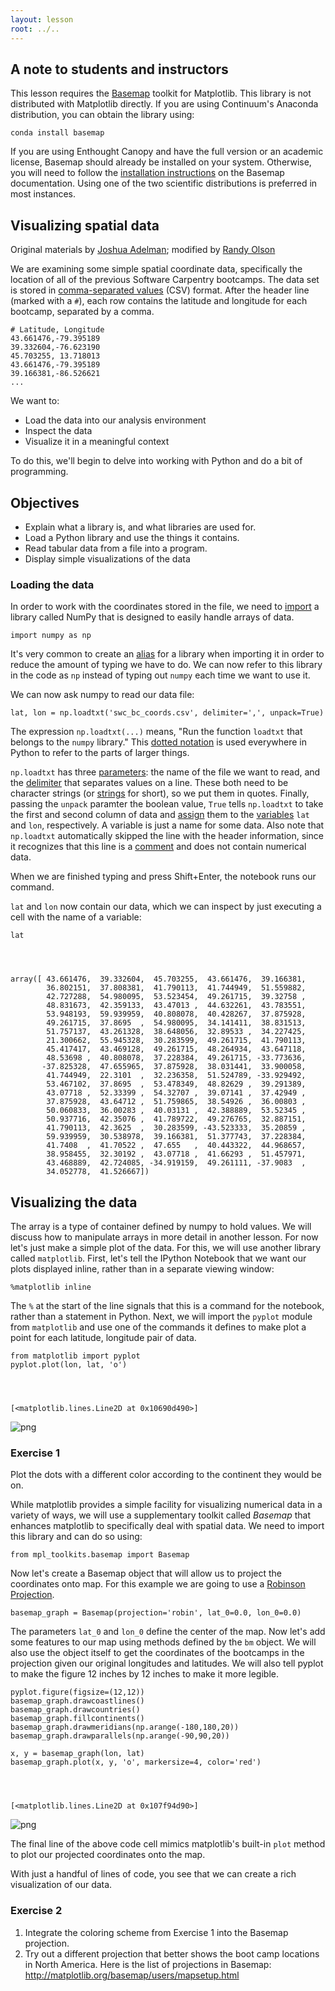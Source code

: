 ```yaml
---
layout: lesson
root: ../..
---
```


## A note to students and instructors

This lesson requires the [Basemap](http://matplotlib.org/basemap) toolkit for
Matplotlib. This library is not distributed with Matplotlib directly. If you are
using Continuum's Anaconda distribution, you can obtain the library using:

    conda install basemap

If you are using Enthought Canopy and have the full version or an academic
license, Basemap should already be installed on your system. Otherwise, you will
need to follow the [installation
instructions](http://matplotlib.org/basemap/users/installing.html) on the
Basemap documentation. Using one of the two scientific distributions is
preferred in most instances.

## Visualizing spatial data

Original materials by <a href="https://github.com/synapticarbors">Joshua
Adelman</a>; modified by <a href="http://www.randalolson.com/">Randy Olson</a>

We are examining some simple spatial coordinate data, specifically the location
of all of the previous Software Carpentry bootcamps. The data set is stored in
[comma-separated values](../../gloss.html#csv) (CSV) format. After the header
line (marked with a `#`), each row contains the latitude and longitude for each
bootcamp, separated by a comma.

    # Latitude, Longitude
    43.661476,-79.395189
    39.332604,-76.623190
    45.703255, 13.718013
    43.661476,-79.395189
    39.166381,-86.526621
    ...

We want to:

* Load the data into our analysis environment
* Inspect the data
* Visualize it in a meaningful context

To do this, we'll begin to delve into working with Python and do a bit of
programming.

## Objectives

*   Explain what a library is, and what libraries are used for.
*   Load a Python library and use the things it contains.
*   Read tabular data from a file into a program.
*   Display simple visualizations of the data

### Loading the data

In order to work with the coordinates stored in the file, we need to
[import](../../gloss.html#import) a library called NumPy that is designed to
easily handle arrays of data.


    import numpy as np

It's very common to create an [alias](../../gloss.html#alias-library) for a
library when importing it
in order to reduce the amount of typing we have to do. We can now refer to this
library in the code as `np` instead of typing out `numpy` each time we want to
use it.

We can now ask numpy to read our data file:


    lat, lon = np.loadtxt('swc_bc_coords.csv', delimiter=',', unpack=True)

The expression `np.loadtxt(...)` means,
"Run the function `loadtxt` that belongs to the `numpy` library."
This [dotted notation](../../gloss.html#dotted-notation) is used everywhere in
Python
to refer to the parts of larger things.

`np.loadtxt` has three [parameters](../../gloss.html#parameter):
the name of the file we want to read,
and the [delimiter](../../gloss.html#delimiter) that separates values on a line.
These both need to be character strings (or [strings](../../gloss.html#string)
for short),
so we put them in quotes.
Finally, passing the `unpack` paramter the boolean value, `True` tells
`np.loadtxt` to take the first and second column of data and
[assign](../../gloss.html#assignment) them to the
[variables](../../gloss.html#variable)  `lat` and `lon`, respectively.
A variable is just a name for some data.
Also note that `np.loadtxt` automatically skipped the line with the header
information, since it recognizes that
this line is a [comment](../../gloss.html#comment) and does not contain
numerical data.

When we are finished typing and press Shift+Enter,
the notebook runs our command.

`lat` and `lon` now contain our data, which we can inspect by just executing a
cell with the name of a variable:


    lat




    array([ 43.661476,  39.332604,  45.703255,  43.661476,  39.166381,
            36.802151,  37.808381,  41.790113,  41.744949,  51.559882,
            42.727288,  54.980095,  53.523454,  49.261715,  39.32758 ,
            48.831673,  42.359133,  43.47013 ,  44.632261,  43.783551,
            53.948193,  59.939959,  40.808078,  40.428267,  37.875928,
            49.261715,  37.8695  ,  54.980095,  34.141411,  38.831513,
            51.757137,  43.261328,  38.648056,  32.89533 ,  34.227425,
            21.300662,  55.945328,  30.283599,  49.261715,  41.790113,
            45.417417,  43.469128,  49.261715,  48.264934,  43.647118,
            48.53698 ,  40.808078,  37.228384,  49.261715, -33.773636,
           -37.825328,  47.655965,  37.875928,  38.031441,  33.900058,
            41.744949,  22.3101  ,  32.236358,  51.524789, -33.929492,
            53.467102,  37.8695  ,  53.478349,  48.82629 ,  39.291389,
            43.07718 ,  52.33399 ,  54.32707 ,  39.07141 ,  37.42949 ,
            37.875928,  43.64712 ,  51.759865,  38.54926 ,  36.00803 ,
            50.060833,  36.00283 ,  40.03131 ,  42.388889,  53.52345 ,
            50.937716,  42.35076 ,  41.789722,  49.276765,  32.887151,
            41.790113,  42.3625  ,  30.283599, -43.523333,  35.20859 ,
            59.939959,  30.538978,  39.166381,  51.377743,  37.228384,
            41.7408  ,  41.70522 ,  47.655   ,  40.443322,  44.968657,
            38.958455,  32.30192 ,  43.07718 ,  41.66293 ,  51.457971,
            43.468889,  42.724085, -34.919159,  49.261111, -37.9083  ,
            34.052778,  41.526667])



## Visualizing the data

The array is a type of container defined by numpy to hold values. We will
discuss how to manipulate arrays in more detail in another lesson.
For now let's just make a simple plot of the data. For this, we will use another
library called `matplotlib`. First, let's tell the IPython Notebook that we want
our plots displayed inline, rather than in a separate viewing window:


    %matplotlib inline

The `%` at the start of the line signals that this is a command for the
notebook,
rather than a statement in Python.
Next,
we will import the `pyplot` module from `matplotlib` and use one of the commands
it defines to make plot a point for each latitude, longitude pair of data.


    from matplotlib import pyplot
    pyplot.plot(lon, lat, 'o')




    [<matplotlib.lines.Line2D at 0x10690d490>]




![png](spatial-intro_files/spatial-intro_17_1.png)


### Exercise 1

Plot the dots with a different color according to the continent they would be
on.


    

While matplotlib provides a simple facility for visualizing numerical data in a
variety of ways, we will use a supplementary toolkit called *Basemap* that
enhances matplotlib to specifically deal with spatial data. We need to import
this library and can do so using:


    from mpl_toolkits.basemap import Basemap

Now let's create a Basemap object that will allow us to project the coordinates
onto map. For this example we are going to use a [Robinson
Projection](http://en.wikipedia.org/wiki/Robinson_projection).


    basemap_graph = Basemap(projection='robin', lat_0=0.0, lon_0=0.0)

The parameters `lat_0` and `lon_0` define the center of the map. Now let's add
some features to our map using methods defined by the `bm` object. We will also
use the object itself to get the coordinates of the bootcamps in the projection
given our original longitudes and latitudes. We will also tell pyplot to make
the figure 12 inches by 12 inches to make it more legible.


    pyplot.figure(figsize=(12,12))
    basemap_graph.drawcoastlines()
    basemap_graph.drawcountries()
    basemap_graph.fillcontinents()
    basemap_graph.drawmeridians(np.arange(-180,180,20))
    basemap_graph.drawparallels(np.arange(-90,90,20))
    
    x, y = basemap_graph(lon, lat)
    basemap_graph.plot(x, y, 'o', markersize=4, color='red')




    [<matplotlib.lines.Line2D at 0x107f94d90>]




![png](spatial-intro_files/spatial-intro_26_1.png)


The final line of the above code cell mimics matplotlib's built-in `plot` method
to plot our projected coordinates onto the map.

With just a handful of lines of code, you see that we can create a rich
visualization of our data.

### Exercise 2

1. Integrate the coloring scheme from Exercise 1 into the Basemap projection.
2. Try out a different projection that better shows the boot camp locations in
North America. Here is the list of projections in Basemap:
http://matplotlib.org/basemap/users/mapsetup.html


    
